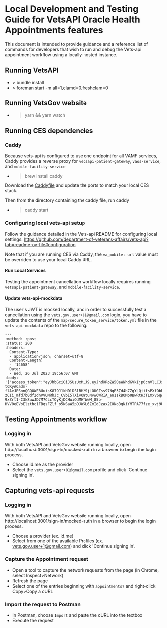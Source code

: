# Local Development and Testing Guide for VetsAPI Oracle Health Appointments features
This document is intended to provide guidance and a reference list of commands for developers that wish to run and debug the Vets-api appointment workflow using a locally-hosted instance.

## Running VetsAPI
* \> bundle install
* \> foreman start -m all=1,clamd=0,freshclam=0
 
## Running VetsGov website
* > yarn && yarn watch

## Running CES dependencies

### Caddy
Because vets-api is configured to use one endpoint for all VAMF services, Caddy provides a reverse proxy for `vetsapi-patient-gateway`, `vaos-service`, and `mobile-facility-service`
* > brew install caddy

Download the [Caddyfile](https://github.com/department-of-veterans-affairs/va.gov-team/blob/master/products/health-care/appointments/appointments-oracle-health-integration/engineering/Caddyfile) and update the ports to match your local CES stack.

Then from the directory containing the caddy file, run caddy

* > caddy start

### Configuring local vets-api setup
Follow the guidance detailed in the Vets-api README for configuring local settings: https://github.com/department-of-veterans-affairs/vets-api?tab=readme-ov-file#configuration

Note that if you are running CES via Caddy, the `va_mobile: url` value must be overriden to use your local Caddy URL.

#### Run Local Services
Testing the appointment cancellation workflow locally requires running `vetsapi-patient-gateway`, and `mobile-facility-service`.

#### Update vets-api-mockdata
The user's JWT is mocked locally, and in order to successfully test a cancellation using the `vets.gov.user+81@gmail.com` login, you have to update the contents of the `map/secure_token_service/token.yml` file in the `vets-api-mockdata` repo to the following:

```YML
---
:method: :post
:status: 200
:headers:
  Content-Type:
  - application/json; charset=utf-8
  Content-Length:
  - '14658'
  Date:
  - Wed, 26 Jul 2023 19:56:07 GMT
:body: '{"access_token":"eyJhbGciOiJSUzUxMiJ9.eyJhdXRoZW50aWNhdGVkIjp0cnVlLCJsYXN0TmFtZSI6IlVzZXIiLCJzdWIiOiIxMDEyODQ1NjM4VjY3NzgxMyIsImlkVHlwZSI6IklDTiIsImlzcyI6Imdvdi52YS52YW1mLnVzZXJzZXJ2aWNlLnYyIiwidmFtZi5hdXRoLnJlc291cmNlcyI6WyJeLiokIl0sInZpc3RhSWRzIjpbXSwidmVyc2lvbiI6Mi44LCJmaXJzdE5hbWUiOiJTdXBlciIsIm5iZiI6MTcxODIyNDM4NiwidmFtZi5hdXRoLnJvbGVzIjpbInN0YWZmIiwidmV0ZXJhbiIsImFkbWluIl0sImV4cCI6MjAzMzU4NDU2NiwianRpIjoiNjU1ZGU0ZmYtNTQ4ZS00YzkxLTlkYmUtNjZlNTI5M2U3ZDU4In0.T-tCRyACadm-flAeJPSnnQGQOWE8UuisK879J1kHDlDSlBH2SjLOUGZss97NqP3Zd4h7ZgYLQiifsPXfObb8f3mhU1WDcpLIp2iskfoCfN_duTYRgRfA9-zCIi_mfd7b0df2dnVVUMRhJc_CVbI5TXivOWtuNvw6WRIA_en1skBOMp0BwRtH3TLmxv6qAzth-9xZrt1-C3k8uwJD7M7CLcTQyKjDCHuiOdMHTWwM_85b-HVV0eEVoElzthc1FBqsFZlf_o5NSaW5pDJW5L6ZmIdJzax2IONoBqNiYMTPA77fze_xvj9UvzmAgyqeeWOEsYx3LVPBf_n8cAhRXGBWtA","token_type":"Bearer","expires_in":899}'
```

## Testing Appointments workflow
### Logging in
With both VetsAPI and VetsGov website running locally, open http://localhost:3001/sign-in/mocked-auth in a browser to begin the login process.
* Choose id.me as the provider
* Select the `vets.gov.user+81@gmail.com` profile and click 'Continue signing in'.

## Capturing vets-api requests
### Logging in
With both VetsAPI and VetsGov website running locally, open http://localhost:3001/sign-in/mocked-auth in a browser to begin the login process.
* Choose a provider (ex. id.me)
* Select from one of the available Profiles (ex. vets.gov.user+1@gmail.com) and click 'Continue signing in'.

### Capture the Appointment request
* Open a tool to capture the network requests from the page (in Chrome, select Inspect>Network)
* Refresh the page
* Select one of the entries beginning with `appointments?` and right-click Copy>Copy a cURL

### Import the request to Postman
* In Postman, choose `Import` and paste the cURL into the textbox
* Execute the request 


